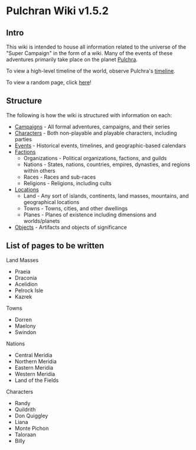 # Pulchran Wiki v1.5.2

## Intro

This wiki is intended to house all information related to the universe of the "Super Campaign" in the form of a wiki. Many of the events of these adventures primarily take place on the planet [Pulchra](Locations/Planes/pulchra.md).

To view a high-level timeline of the world, observe Pulchra's [timeline](Events/timeline.md).

To view a random page, click [here](https://flooger25.github.io/DnD_Wiki/random)!

## Structure

The following is how the wiki is structured with information on each:

- [Campaigns](Campaigns/campaigns.md) - All formal adventures, campaigns, and their series
- [Characters](Characters/characters.md) - Both non-playable and playable characters, including parties
- [Events](Events/events.md) - Historical events, timelines, and geographic-based calendars
- [Factions](Factions/factions.md)
  - Organizations - Political organizations, factions, and guilds
  - Nations - States, nations, countries, empires, dynasties, and regions within others
  - Races - Races and sub-races
  - Religions - Religions, including cults
- [Locations](Locations/locations.md)
  - Land - Any sort of islands, continents, land masses, mountains, and geographical locations
  - Towns - Towns, cities, and other dwellings
  - Planes - Planes of existence including dimensions and worlds/planets
- [Objects](Objects/objects.md) - Artifacts and objects of significance

## List of pages to be written

Land Masses

- Praeia
- Draconia
- Acelidion
- Pelrock Isle
- Kazrek

Towns

- Dorren
- Maelony
- Swindon

Nations

- Central Meridia
- Northern Meridia
- Eastern Meridia
- Western Meridia
- Land of the Fields

Characters

- Randy
- Quildrith
- Don Quiggley
- Liana
- Monte Pichon
- Taloraan
- Billy
